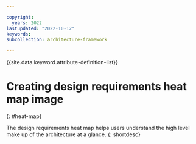 ```yaml
---

copyright:
  years: 2022
lastupdated: "2022-10-12"
keywords: 
subcollection: architecture-framework

---
```


{{site.data.keyword.attribute-definition-list}}


# Creating design requirements heat map image
{: #heat-map}

The design requirements heat map helps users understand the high level make up of the architecture at a glance. 
{: shortdesc}



